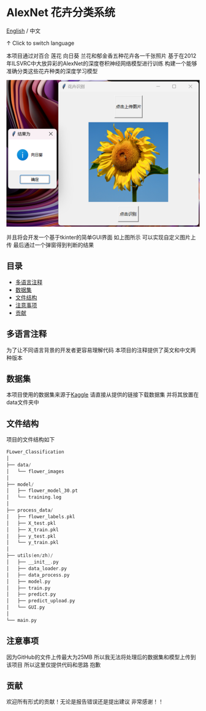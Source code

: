 # AlexNet 花卉分类系统

[English](readme.md)  /  中文

↑ Click to switch language

本项目通过对百合 莲花 向日葵 兰花和郁金香五种花卉各一千张照片 基于在2012年ILSVRC中大放异彩的AlexNet的深度卷积神经网络模型进行训练 构建一个能够准确分类这些花卉种类的深度学习模型

![演示](index_zh.png)

并且将会开发一个基于tkinter的简单GUI界面 如上图所示 可以实现自定义图片上传 最后通过一个弹窗得到判断的结果

## 目录

- [多语言注释](#多语言注释)
- [数据集](#数据集)
- [文件结构](#文件结构)
- [注意事项](#注意事项)
- [贡献](#贡献)

## 多语言注释

为了让不同语言背景的开发者更容易理解代码 本项目的注释提供了英文和中文两种版本

## 数据集

本项目使用的数据集来源于[Kaggle](https://www.kaggle.com/datasets/kausthubkannan/5-flower-types-classification-dataset)
请直接从提供的链接下载数据集 并将其放置在data文件夹中

## 文件结构

项目的文件结构如下

```c++
FLower_Classification
│
├── data/
│   └── flower_images
│
├── model/
│   ├── flower_model_30.pt
│   └── training.log
│
├── process_data/
│   ├── flower_labels.pkl
│   ├── X_test.pkl
│   ├── X_train.pkl
│   ├── y_test.pkl
│   └── y_train.pkl
│
├── utils(en/zh)/
│   ├── __init__.py
│   ├── data_loader.py
│   ├── data_process.py
│   ├── model.py
│   ├── train.py
│   ├── predict.py
│   ├── predict_upload.py
│   └── GUI.py
│
└── main.py 

```

## 注意事项

因为GitHub的文件上传最大为25MB 所以我无法将处理后的数据集和模型上传到该项目 所以这里仅提供代码和思路 抱歉

## 贡献

欢迎所有形式的贡献！无论是报告错误还是提出建议 非常感谢！！